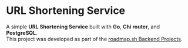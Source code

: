 # URL Shortening Service

A simple **URL Shortening Service** built with **Go**, **Chi router**, and **PostgreSQL**.  
This project was developed as part of the [roadmap.sh Backend Projects](https://roadmap.sh/projects/url-shortening-service).
